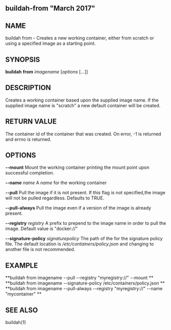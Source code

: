 ## buildah-from "March 2017"

## NAME
buildah from - Creates a new working container, either from scratch or using a specified image as a starting point. 


## SYNOPSIS
**buildah** **from** *imagename* [*options* [...]] 

## DESCRIPTION
Creates a working container based upon the supplied image name.  If the supplied image name is "scratch" a new default container will be created.

## RETURN VALUE
The container id of the container that was created.  On error, -1 is returned and errno is returned. 

## OPTIONS

**--mount** 
Mount the working container printing the mount point upon successful completion.

**--name** *name*
A *name* for the working container

**--pull**
Pull the image if it is not present.  If this flag is not specified,the image will not be pulled regardless.  Defaults to TRUE.

**--pull-always** 
Pull the image even if a version of the image is already present.

**--registry** *registry*
A prefix to prepend to the image name in order to pull the image.  Default value is "docker://"

**--signature-policy** *signaturepolicy*
The path of the for the signature policy file.  The default location is */etc/containers/policy.json* and changing to another file is not recommended.


## EXAMPLE
**buildah from imagename --pull --registry "myregistry://" --mount **
**buildah from imagename --signature-policy /etc/containers/policy.json **
**buildah from imagename --pull-always --registry "myregistry://" --name "mycontainer" **

## SEE ALSO
buildah(1)

